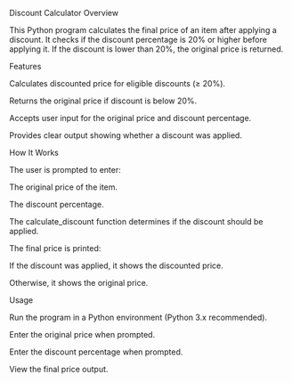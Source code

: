 Discount Calculator
Overview

This Python program calculates the final price of an item after applying a discount. It checks if the discount percentage is 20% or higher before applying it. If the discount is lower than 20%, the original price is returned.

Features

Calculates discounted price for eligible discounts (≥ 20%).

Returns the original price if discount is below 20%.

Accepts user input for the original price and discount percentage.

Provides clear output showing whether a discount was applied.

How It Works

The user is prompted to enter:

The original price of the item.

The discount percentage.

The calculate_discount function determines if the discount should be applied.

The final price is printed:

If the discount was applied, it shows the discounted price.

Otherwise, it shows the original price.

Usage

Run the program in a Python environment (Python 3.x recommended).

Enter the original price when prompted.

Enter the discount percentage when prompted.

View the final price output.
